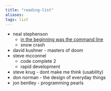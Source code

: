 ```yaml
---
title: "reading-list"
aliases: 
tags: list
---
```


- neal stephenson
	- [in the beginning was the command line ](linkhttp://garote.bdmonkeys.net/commandline/index.html)
	- snow crash
- david kushner - masters of doom
- steve mcconnel
	- code complete 2
	- rapid development
- steve krug - dont make me think (usability)
- don norman - the design of everyday things
- jon bentley - programming pearls

